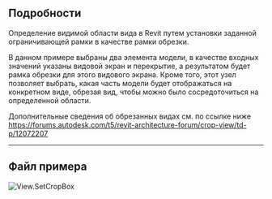 ## Подробности
Определение видимой области вида в Revit путем установки заданной ограничивающей рамки в качестве рамки обрезки.

В данном примере выбраны два элемента модели, в качестве входных значений указаны видовой экран и перекрытие, а результатом будет рамка обрезки для этого видового экрана. Кроме того, этот узел позволяет выбрать, какая часть модели будет отображаться на конкретном виде, обрезая вид, чтобы можно было сосредоточиться на определенной области.

Дополнительные сведения об обрезанных видах см. по ссылке ниже
https://forums.autodesk.com/t5/revit-architecture-forum/crop-view/td-p/12072207


___
## Файл примера

![View.SetCropBox](./Revit.Elements.Views.View.SetCropBox_img.jpg)
